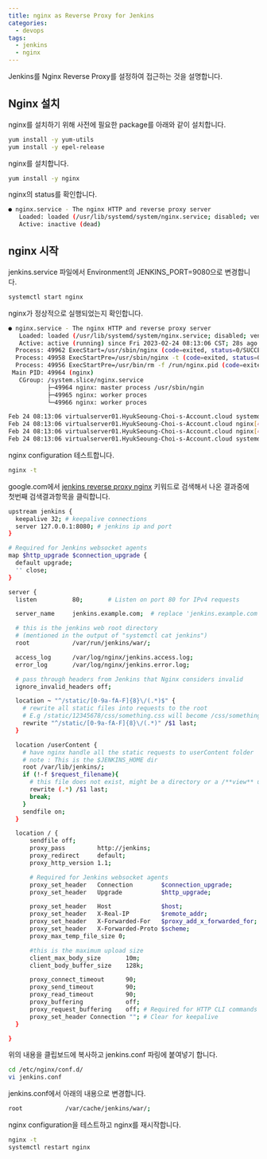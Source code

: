 ```yaml
---
title: nginx as Reverse Proxy for Jenkins
categories:
  - devops 
tags:
  - jenkins
  - nginx
---
```

Jenkins를 Nginx Reverse Proxy를 설정하여 접근하는 것을 설명합니다.  

## Nginx 설치
nginx를 설치하기 위해 사전에 필요한 package를 아래와 같이 설치합니다.   
```bash
yum install -y yum-utils
yum install -y epel-release
```

nginx를 설치합니다.  
```bash
yum install -y nginx
```

nginx의 status를 확인합니다.  
```bash
● nginx.service - The nginx HTTP and reverse proxy server
   Loaded: loaded (/usr/lib/systemd/system/nginx.service; disabled; vendor preset: disabled)
   Active: inactive (dead)
```
## nginx 시작
jenkins.service 파일에서 Environment의 JENKINS_PORT=9080으로 변경합니다.
```bash
systemctl start nginx
```

nginx가 정상적으로 실행되었는지 확인합니다.  
```bash
● nginx.service - The nginx HTTP and reverse proxy server
   Loaded: loaded (/usr/lib/systemd/system/nginx.service; disabled; vendor preset: disabled)
   Active: active (running) since Fri 2023-02-24 08:13:06 CST; 28s ago
  Process: 49962 ExecStart=/usr/sbin/nginx (code=exited, status=0/SUCCESS)
  Process: 49958 ExecStartPre=/usr/sbin/nginx -t (code=exited, status=0/SUCCESS)
  Process: 49956 ExecStartPre=/usr/bin/rm -f /run/nginx.pid (code=exited, status=0/SUCCESS)
 Main PID: 49964 (nginx)
   CGroup: /system.slice/nginx.service
           ├─49964 nginx: master process /usr/sbin/ngin
           ├─49965 nginx: worker proces
           └─49966 nginx: worker proces

Feb 24 08:13:06 virtualserver01.HyukSeoung-Choi-s-Account.cloud systemd[1]: Starting The nginx HTTP and reverse proxy server...
Feb 24 08:13:06 virtualserver01.HyukSeoung-Choi-s-Account.cloud nginx[49958]: nginx: the configuration file /etc/nginx/nginx.conf syntax is ok
Feb 24 08:13:06 virtualserver01.HyukSeoung-Choi-s-Account.cloud nginx[49958]: nginx: configuration file /etc/nginx/nginx.conf test is successful
Feb 24 08:13:06 virtualserver01.HyukSeoung-Choi-s-Account.cloud systemd[1]: Started The nginx HTTP and reverse proxy server.
```

nginx configuration 테스트합니다.
```bash
nginx -t
```
google.com에서 [jenkins reverse proxy nginx](https://www.jenkins.io/doc/book/system-administration/reverse-proxy-configuration-nginx/) 키워드로 검색해서 나온 결과중에  
첫번째 검색결과항목을 클릭합니다.
```bash
upstream jenkins {
  keepalive 32; # keepalive connections
  server 127.0.0.1:8080; # jenkins ip and port
}

# Required for Jenkins websocket agents
map $http_upgrade $connection_upgrade {
  default upgrade;
  '' close;
}

server {
  listen          80;       # Listen on port 80 for IPv4 requests

  server_name     jenkins.example.com;  # replace 'jenkins.example.com' with your server domain name

  # this is the jenkins web root directory
  # (mentioned in the output of "systemctl cat jenkins")
  root            /var/run/jenkins/war/;

  access_log      /var/log/nginx/jenkins.access.log;
  error_log       /var/log/nginx/jenkins.error.log;

  # pass through headers from Jenkins that Nginx considers invalid
  ignore_invalid_headers off;

  location ~ "^/static/[0-9a-fA-F]{8}\/(.*)$" {
    # rewrite all static files into requests to the root
    # E.g /static/12345678/css/something.css will become /css/something.css
    rewrite "^/static/[0-9a-fA-F]{8}\/(.*)" /$1 last;
  }

  location /userContent {
    # have nginx handle all the static requests to userContent folder
    # note : This is the $JENKINS_HOME dir
    root /var/lib/jenkins/;
    if (!-f $request_filename){
      # this file does not exist, might be a directory or a /**view** url
      rewrite (.*) /$1 last;
      break;
    }
    sendfile on;
  }

  location / {
      sendfile off;
      proxy_pass         http://jenkins;
      proxy_redirect     default;
      proxy_http_version 1.1;

      # Required for Jenkins websocket agents
      proxy_set_header   Connection        $connection_upgrade;
      proxy_set_header   Upgrade           $http_upgrade;

      proxy_set_header   Host              $host;
      proxy_set_header   X-Real-IP         $remote_addr;
      proxy_set_header   X-Forwarded-For   $proxy_add_x_forwarded_for;
      proxy_set_header   X-Forwarded-Proto $scheme;
      proxy_max_temp_file_size 0;

      #this is the maximum upload size
      client_max_body_size       10m;
      client_body_buffer_size    128k;

      proxy_connect_timeout      90;
      proxy_send_timeout         90;
      proxy_read_timeout         90;
      proxy_buffering            off;
      proxy_request_buffering    off; # Required for HTTP CLI commands
      proxy_set_header Connection ""; # Clear for keepalive
  }

}
```

위의 내용을 클립보드에 복사하고 jenkins.conf 파링에 붙여넣기 합니다.  
```bash
cd /etc/nginx/conf.d/
vi jenkins.conf
```

jenkins.conf에서 아래의 내용으로 변경합니다.

```bash
root            /var/cache/jenkins/war/;
```

nginx configuration을 테스트하고 nginx를 재시작합니다.  
```bash
nginx -t
systemctl restart nginx
```